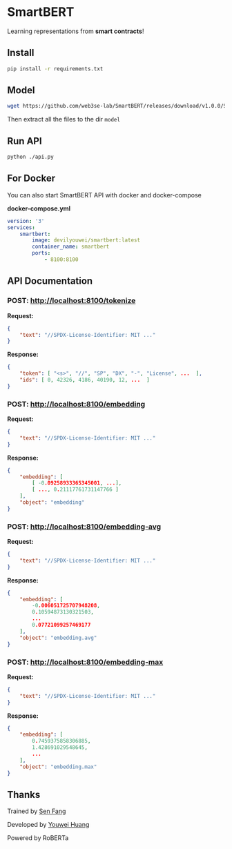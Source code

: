 # SmartBERT

Learning representations from **smart contracts**!

## Install

```bash
pip install -r requirements.txt
```

## Model

```bash
wget https://github.com/web3se-lab/SmartBERT/releases/download/v1.0.0/SmartBERT_model_v1.zip
```

Then extract all the files to the dir `model`

## Run API

```bash
python ./api.py
```

## For Docker

You can also start SmartBERT API with docker and docker-compose

**docker-compose.yml**

```yml
version: '3'
services:
    smartbert:
        image: devilyouwei/smartbert:latest
        container_name: smartbert
        ports:
            - 8100:8100
```

## API Documentation

### POST: [http://localhost:8100/tokenize](http://localhost:8100/tokenize)

**Request:**

```json
{
    "text": "//SPDX-License-Identifier: MIT ..."
}
```

**Response:**

```json
{
    "token": [ "<s>", "//", "SP", "DX", "-", "License", ...  ],
    "ids": [ 0, 42326, 4186, 40190, 12, ...  ]
}
```

### POST: [http://localhost:8100/embedding](http://localhost:8100/embedding)

**Request:**

```json
{
    "text": "//SPDX-License-Identifier: MIT ..."
}
```

**Response:**

```json
{
    "embedding": [
        [ -0.09258933365345001, ...],
        [ ..., 0.21117761731147766 ]
    ],
    "object": "embedding"
}
```

### POST: [http://localhost:8100/embedding-avg](http://localhost:8100/embedding-avg)

**Request:**

```json
{
    "text": "//SPDX-License-Identifier: MIT ..."
}
```

**Response:**

```json
{
    "embedding": [
        -0.006051725707948208,
        0.10594873130321503,
        ...
        0.07721099257469177
    ],
    "object": "embedding.avg"
}
```

### POST: [http://localhost:8100/embedding-max](http://localhost:8100/embedding-max)

**Request:**

```json
{
    "text": "//SPDX-License-Identifier: MIT ..."
}
```

**Response:**

```json
{
    "embedding": [
        0.7459375858306885,
        1.428691029548645,
        ...
    ],
    "object": "embedding.max"
}
```

## Thanks

Trained by [Sen Fang](https://github.com/TomasAndersonFang)

Developed by [Youwei Huang](https://github.com/devilyouwei)

Powered by RoBERTa
